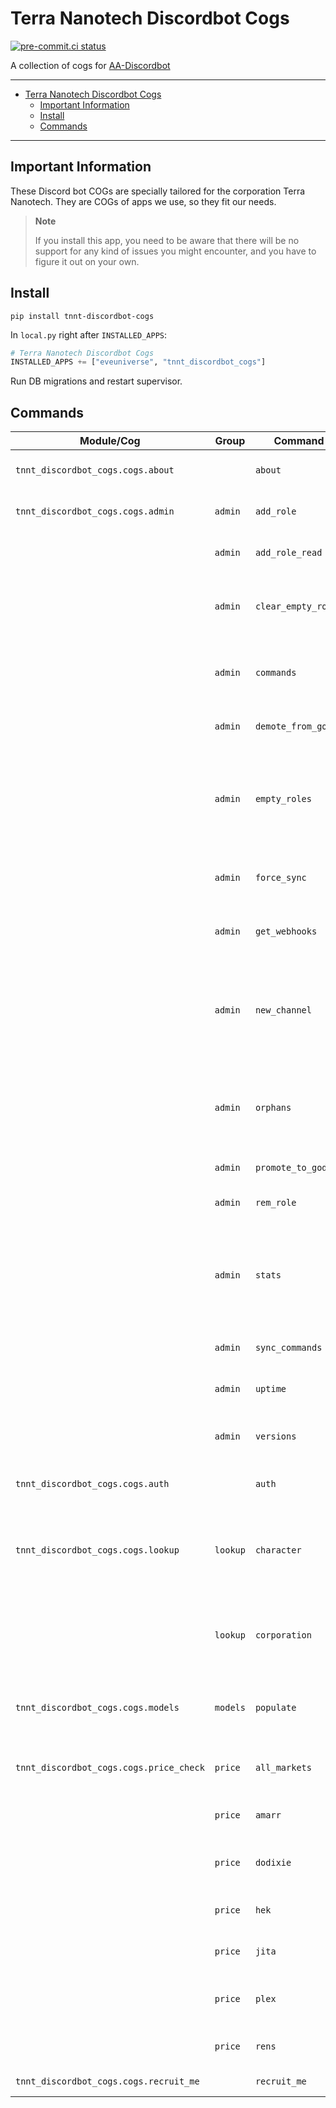 # Terra Nanotech Discordbot Cogs<a name="terra-nanotech-discordbot-cogs"></a>

[![pre-commit.ci status](https://results.pre-commit.ci/badge/github/terra-nanotech/tn-nt-discordbot-cogs/master.svg)](https://results.pre-commit.ci/latest/github/terra-nanotech/tn-nt-discordbot-cogs/master)

A collection of cogs for
[AA-Discordbot](https://github.com/pvyParts/allianceauth-discordbot)

______________________________________________________________________

<!-- mdformat-toc start --slug=github --maxlevel=6 --minlevel=1 -->

- [Terra Nanotech Discordbot Cogs](#terra-nanotech-discordbot-cogs)
  - [Important Information](#important-information)
  - [Install](#install)
  - [Commands](#commands)

<!-- mdformat-toc end -->

______________________________________________________________________

## Important Information<a name="important-information"></a>

These Discord bot COGs are specially tailored for the corporation Terra Nanotech.
They are COGs of apps we use, so they fit our needs.

> **Note**
>
> If you install this app, you need to be aware that there will be
> no support for any kind of issues you might encounter, and you have to figure it out
> on your own.

## Install<a name="install"></a>

```shell
pip install tnnt-discordbot-cogs
```

In `local.py` right after `INSTALLED_APPS`:

```python
# Terra Nanotech Discordbot Cogs
INSTALLED_APPS += ["eveuniverse", "tnnt_discordbot_cogs"]
```

Run DB migrations and restart supervisor.

## Commands<a name="commands"></a>

| Module/Cog                              | Group    | Command             | Description                                                                                                |
| --------------------------------------- | -------- | ------------------- | ---------------------------------------------------------------------------------------------------------- |
| `tnnt_discordbot_cogs.cogs.about`       |          | `about`             | Shows information about the bot                                                                            |
| `tnnt_discordbot_cogs.cogs.admin`       | `admin`  | `add_role`          | Add a role as read/write to a channel                                                                      |
|                                         | `admin`  | `add_role_read`     | Add a role as read only to a channel                                                                       |
|                                         | `admin`  | `clear_empty_roles` | Deletes all roles in the server that have no members                                                       |
|                                         | `admin`  | `commands`          | Returns a list of all slash commands available to the bot                                                  |
|                                         | `admin`  | `demote_from_god`   | Remove admin from a role                                                                                   |
|                                         | `admin`  | `empty_roles`       | Returns a list of all roles in the server, including those with no members and those without an auth group |
|                                         | `admin`  | `force_sync`        | Queue update tasks for a character and all their alts                                                      |
|                                         | `admin`  | `get_webhooks`      | Returns a list of all webhooks in the channel                                                              |
|                                         | `admin`  | `new_channel`       | Create a new channel in the specified category and set permissions for the first role                      |
|                                         | `admin`  | `orphans`           | Returns a list of all users in the server that do not have a corresponding DiscordUser in Auth             |
|                                         | `admin`  | `promote_to_god`    | Set a role as admin                                                                                        |
|                                         | `admin`  | `rem_role`          | Remove a role from a channel                                                                               |
|                                         | `admin`  | `stats`             | Returns the bot's task statistics, including uptime, task stats, rate limits, and pending tasks            |
|                                         | `admin`  | `sync_commands`     | Sync the bot's commands with Discord                                                                       |
|                                         | `admin`  | `uptime`            | Returns the uptime of the bot                                                                              |
|                                         | `admin`  | `versions`          | Returns a list of all AA apps and their versions                                                           |
| `tnnt_discordbot_cogs.cogs.auth`        |          | `auth`              | Returns a link to the TN-NT Auth System                                                                    |
| `tnnt_discordbot_cogs.cogs.lookup`      | `lookup` | `character`         | Looks up a character in the Auth system and returns information about them                                 |
|                                         | `lookup` | `corporation`       | Looks up a corporation and returns information about its members                                           |
| `tnnt_discordbot_cogs.cogs.models`      | `models` | `populate`          | Populate Django Models for all channels in the server                                                      |
| `tnnt_discordbot_cogs.cogs.price_check` | `price`  | `all_markets`       | Check an item price on all major market hubs                                                               |
|                                         | `price`  | `amarr`             | Check an item price on Amarr market                                                                        |
|                                         | `price`  | `dodixie`           | Check an item price on Dodixie market                                                                      |
|                                         | `price`  | `hek`               | Check an item price on Hek market                                                                          |
|                                         | `price`  | `jita`              | Check an item price on Jita market                                                                         |
|                                         | `price`  | `plex`              | Check the PLEX price on the global PLEX market                                                             |
|                                         | `price`  | `rens`              | Check an item price on Rens market                                                                         |
| `tnnt_discordbot_cogs.cogs.recruit_me`  |          | `recruit_me`        | Get hold of a recruiter                                                                                    |
